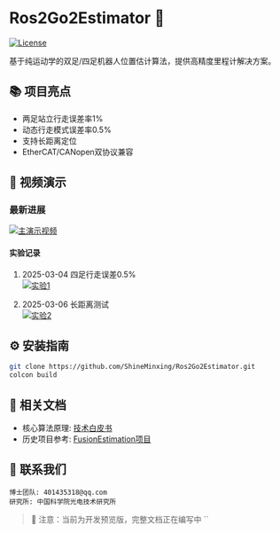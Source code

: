 # Ros2Go2Estimator 🦾
[![License](https://img.shields.io/badge/License-MIT-blue.svg)](LICENSE)

基于纯运动学的双足/四足机器人位置估计算法，提供高精度里程计解决方案。

## 📚 项目亮点
- 两足站立行走误差率1%  
- 动态行走模式误差率0.5%
- 支持长距离定位
- EtherCAT/CANopen双协议兼容

## 🎥 视频演示
### 最新进展
[![主演示视频](https://via.placeholder.com/800x450.png?text=点击观看演示视频)](https://www.bilibili.com/video/BV1VV9ZYZEcH)

#### 实验记录
1. 2025-03-04 四足行走误差0.5%  
[![实验1](封面URL1)](https://www.bilibili.com/video/BV1BhRAYDEsV)

2. 2025-03-06 长距离测试  
[![实验2](封面URL2)]([链接2](https://www.bilibili.com/video/BV1VV9ZYZEcH))

## ⚙️ 安装指南
```bash
git clone https://github.com/ShineMinxing/Ros2Go2Estimator.git
colcon build
```

## 📄 相关文档
- 核心算法原理: [技术白皮书](https://github.com/ShineMinxing/FusionEstimation.git)
- 历史项目参考: [FusionEstimation项目](https://github.com/ShineMinxing/FusionEstimation.git)

## 📧 联系我们
``` 
博士团队: 401435318@qq.com  
研究所: 中国科学院光电技术研究所
```

> 📌 注意：当前为开发预览版，完整文档正在编写中
``